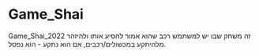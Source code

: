 # Game_Shai
Game_Shai_2022 
זה משחק שבו יש למשתמש רכב שהוא אמור להסיע אותו ולהיזהר מלהיתקע במכשולים/רכבים,
אם הוא נתקע - הוא נפסל.
